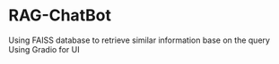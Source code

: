 # RAG-ChatBot
Using FAISS database to retrieve similar information base on the query
Using Gradio for UI